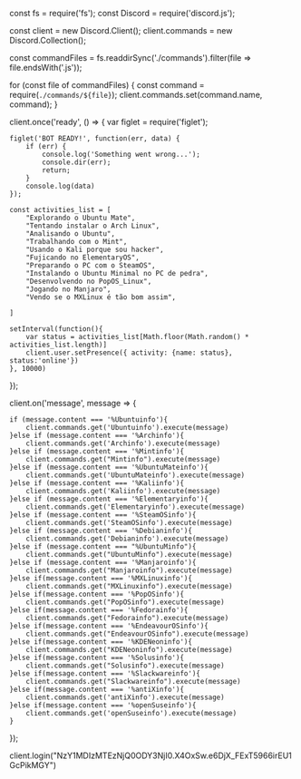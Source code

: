 const fs = require('fs');
const Discord = require('discord.js');

const client = new Discord.Client();
client.commands = new Discord.Collection();

const commandFiles = fs.readdirSync('./commands').filter(file => file.endsWith('.js'));

for (const file of commandFiles) {
	const command = require(`./commands/${file}`);
	client.commands.set(command.name, command);
}

client.once('ready', () => {
	var figlet = require('figlet');
 
    figlet('BOT READY!', function(err, data) {
        if (err) {
            console.log('Something went wrong...');
            console.dir(err);
            return;
        }
        console.log(data)
    });

    const activities_list = [
        "Explorando o Ubuntu Mate", 
        "Tentando instalar o Arch Linux",
        "Analisando o Ubuntu", 
        "Trabalhando com o Mint",
        "Usando o Kali porque sou hacker",
        "Fujicando no ElementaryOS",
        "Preparando o PC com o SteamOS",
        "Instalando o Ubuntu Minimal no PC de pedra",
        "Desenvolvendo no PopOS_Linux",
        "Jogando no Manjaro",
        "Vendo se o MXLinux é tão bom assim",
        
    ]

    setInterval(function(){
        var status = activities_list[Math.floor(Math.random() * activities_list.length)]
        client.user.setPresence({ activity: {name: status}, status:'online'})
    }, 10000)
});

client.on('message', message => {
    
    if (message.content === '%Ubuntuinfo'){
        client.commands.get('Ubuntuinfo').execute(message)
    }else if (message.content === '%Archinfo'){
        client.commands.get('Archinfo').execute(message)
    }else if (message.content === '%Mintinfo'){
        client.commands.get("Mintinfo").execute(message)
    }else if (message.content === '%UbuntuMateinfo'){
        client.commands.get('UbuntuMateinfo').execute(message)
    }else if (message.content === '%Kaliinfo'){
        client.commands.get('Kaliinfo').execute(message)
    }else if (message.content === '%Elementaryinfo'){
        client.commands.get('Elementaryinfo').execute(message)
    }else if (message.content === '%SteamOSinfo'){
        client.commands.get('SteamOSinfo').execute(message)
    }else if (message.content === '%Debianinfo'){
        client.commands.get('Debianinfo').execute(message)
    }else if (message.content === "%UbuntuMinfo"){
        client.commands.get("UbuntuMinfo").execute(message)
    }else if (message.content === '%Manjaroinfo'){
        client.commands.get("Manjaroinfo").execute(message)
    }else if(message.content === '%MXLinuxinfo'){
        client.commands.get("MXLinuxinfo").execute(message)
    }else if(message.content === '%PopOSinfo'){
        client.commands.get("PopOSinfo").execute(message)
    }else if(message.content === '%Fedorainfo'){
        client.commands.get("Fedorainfo").execute(message)
    }else if(message.content === '%EndeavourOSinfo'){
        client.commands.get("EndeavourOSinfo").execute(message)
    }else if(message.content === '%KDENeoninfo'){
        client.commands.get("KDENeoninfo").execute(message)
    }else if(message.content === '%Solusinfo'){
        client.commands.get("Solusinfo").execute(message)
    }else if(message.content === '%Slackwareinfo'){
        client.commands.get("Slackwareinfo").execute(message)
    }else if(message.content === '%antiXinfo'){
        client.commands.get('antiXinfo').execute(message)
    }else if(message.content === '%openSuseinfo'){
        client.commands.get('openSuseinfo').execute(message)
    }
});

client.login("NzY1MDIzMTEzNjQ0ODY3NjI0.X4OxSw.e6DjX_FExT5966irEU1GcPikMGY")

